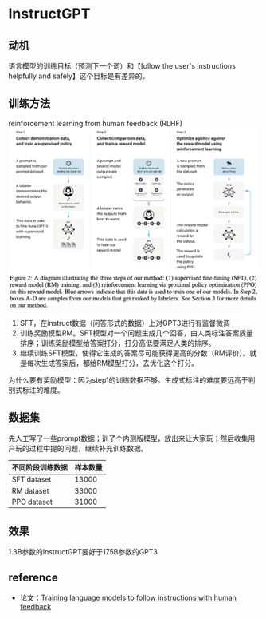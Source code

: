 # InstructGPT

## 动机
语言模型的训练目标（预测下一个词）和【follow the user's instructions helpfully and safely】这个目标是有差异的。

## 训练方法
reinforcement learning from human feedback (RLHF)
![Alt text](image.png)
1. SFT，在instruct数据（问答形式的数据）上对GPT3进行有监督微调
2. 训练奖励模型RM。SFT模型对一个问题生成几个回答，由人类标注答案质量排序；训练奖励模型给答案打分，打分高低要满足人类的排序。
3. 继续训练SFT模型，使得它生成的答案尽可能获得更高的分数（RM评价）。就是每次生成答案后，都给RM模型打分，去优化这个打分。

为什么要有奖励模型：因为step1的训练数据不够。生成式标注的难度要远高于判别式标注的难度。

## 数据集
先人工写了一些prompt数据；训了个内测版模型，放出来让大家玩；然后收集用户玩的过程中提的问题，继续补充训练数据。

| 不同阶段训练数据 | 样本数量|
| ---- | ---- |
| SFT dataset | 13000 |
| RM dataset | 33000 |
| PPO dataset | 31000 |
<!-- 
样本数量：
- SFT dataset：13000
- RM dataset：33000
- PPO dataset：31000 -->

## 效果
1.3B参数的InstructGPT要好于175B参数的GPT3

## reference
- 论文：[Training language models to follow instructions with human feedback](https://arxiv.org/pdf/2203.02155.pdf)